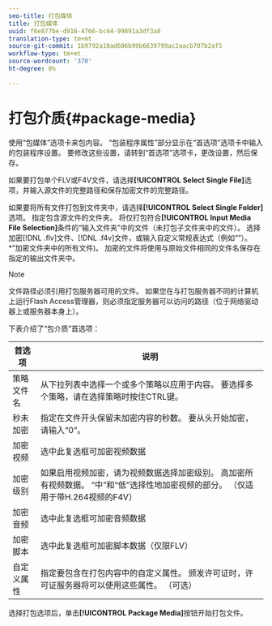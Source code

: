 ```yaml
---
seo-title: 打包媒体
title: 打包媒体
uuid: f6e877be-d916-4766-bc44-99891a3df3a8
translation-type: tm+mt
source-git-commit: 1b9792a10ad606b99b6639799ac2aacb707b2af5
workflow-type: tm+mt
source-wordcount: '370'
ht-degree: 0%

---
```



# 打包介质{#package-media}

使用“包媒体”选项卡来包内容。 “包装程序属性”部分显示在“首选项”选项卡中输入的包装程序设置。 要修改这些设置，请转到“首选项”选项卡，更改设置，然后保存。

如果要打包单个FLV或F4V文件，请选择&#x200B;**[!UICONTROL Select Single File]**&#x200B;选项，并输入源文件的完整路径和保存加密文件的完整路径。

如果要将所有文件打包到文件夹中，请选择&#x200B;**[!UICONTROL Select Single Folder]**&#x200B;选项。 指定包含源文件的文件夹。 将仅打包符合&#x200B;**[!UICONTROL Input Media File Selection]**&#x200B;条件的“输入文件夹”中的文件（未打包子文件夹中的文件）。 选择加密[!DNL .flv]文件、[!DNL .f4v]文件，或输入自定义常规表达式（例如“”）。*”加密文件夹中的所有文件)。 加密的文件将使用与原始文件相同的文件名保存在指定的输出文件夹中。

>[!NOTE]
>
>文件路径必须引用打包服务器可用的文件。 如果您在与打包服务器不同的计算机上运行Flash Access管理器，则必须指定服务器可以访问的路径（位于网络驱动器上或服务器本身上）。

下表介绍了“包介质”首选项：

| 首选项 | 说明 |
|---|---|
| 策略文件名 | 从下拉列表中选择一个或多个策略以应用于内容。 要选择多个策略，请在选择策略时按住CTRL键。 |
| 秒未加密 | 指定在文件开头保留未加密内容的秒数。 要从头开始加密，请输入“0”。 |
| 加密视频 | 选中此复选框可加密视频数据 |
| 加密级别 | 如果启用视频加密，请为视频数据选择加密级别。 高加密所有视频数据。 “中”和“低”选择性地加密视频的部分。 （仅适用于带H.264视频的F4V） |
| 加密音频 | 选中此复选框可加密音频数据 |
| 加密脚本 | 选中此复选框可加密脚本数据（仅限FLV） |
| 自定义属性 | 指定要包含在打包内容中的自定义属性。 颁发许可证时，许可证服务器将可以使用这些属性。 （可选） |

选择打包选项后，单击&#x200B;**[!UICONTROL Package Media]**&#x200B;按钮开始打包文件。
